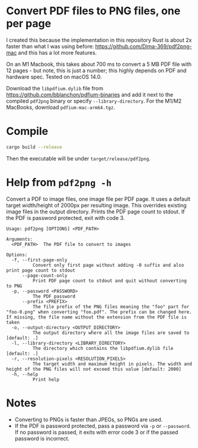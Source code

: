# Convert PDF files to PNG files, one per page

I created this because the implementation in this repository Rust is about 2x faster than what I was using before: https://github.com/Dima-369/pdf2png-mac and this has a lot more features.

On an M1 Macbook, this takes about 700 ms to convert a 5 MB PDF file with 12 pages - but note, this is just a number; this highly depends on PDF and hardware spec. Tested on macOS 14.0.

Download the `libpdfium.dylib` file from https://github.com/bblanchon/pdfium-binaries and add it next to the compiled `pdf2png` binary or specify `--library-directory`. For the M1/M2 MacBooks, download `pdfium-mac-arm64.tgz`.

# Compile

```bash
cargo build --release
```

Then the executable will be under `target/release/pdf2png`.

# Help from `pdf2png -h`

Convert a PDF to image files, one image file per PDF page. It uses a default target width/height of 2000px per resulting image. This overrides existing image files in the output directory. Prints the PDF page count to stdout. If the PDF is password protected, exit with code 3.

```
Usage: pdf2png [OPTIONS] <PDF_PATH>

Arguments:
  <PDF_PATH>  The PDF file to convert to images

Options:
  -f, --first-page-only
          Convert only first page without adding -0 suffix and also print page count to stdout
      --page-count-only
          Print PDF page count to stdout and quit without converting to PNG
  -p, --password <PASSWORD>
          The PDF password
      --prefix <PREFIX>
          The file prefix of the PNG files meaning the "foo" part for "foo-0.png" when converting "foo.pdf". The prefix can be changed here. If missing, the file name without the extension from the PDF file is taken
  -o, --output-directory <OUTPUT_DIRECTORY>
          The output directory where all the image files are saved to [default: .]
  -l, --library-directory <LIBRARY_DIRECTORY>
          The directory which contains the libpdfium.dylib file [default: .]
  -r, --resolution-pixels <RESOLUTION_PIXELS>
          The target width and maximum height in pixels. The width and height of the PNG files will not exceed this value [default: 2000]
  -h, --help
          Print help
```

# Notes

- Converting to PNGs is faster than JPEGs, so PNGs are used.
- If the PDF is password protected, pass a password via `-p` or `--password`. If no password is passed, it exits with error code 3 or if the passed password is incorrect.
